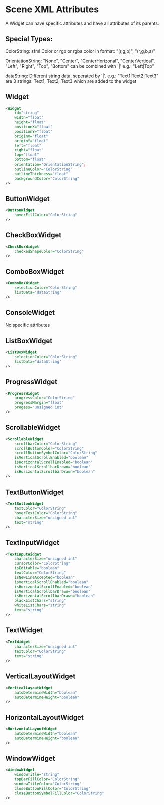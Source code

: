 # Scene XML Attributes
A Widget can have specific attributes and have all attributes of its parents.

## Special Types:
ColorString: sfml Color or rgb or rgba color in format: "(r,g,b)", "(r,g,b,a)"

OrientationString: "None", "Center", "CenterHorizonal", "CenterVertical", "Left", "Right", "Top", "Bottom" can be combined with '|' e.g.: "Left|Top"

dataString: Different string data, seperated by '|'. e.g.: "Text1|Text2|Text3" are 3 strings: Text1, Text2, Text3 which are added to the widget

## Widget
```xml
<Widget
	id="string"
	width="float"
	height="float"
	positionX="float"
	positionY="float"
	originX="float"
	originY="float"
	left="float"
	right="float"
	top="float"
	bottom="float"
	orientation="OrientationString";
	outlineColor="ColorString"
	outlineThickness="float"
	backgroundColor="ColorString"
/>
```

## ButtonWidget
```xml
<ButtonWidget
	hoverFillColor="ColorString"
/>
```

## CheckBoxWidget
```xml
<CheckBoxWidget
	checkedShapeColor="ColorString"
/>
```

## ComboBoxWidget
```xml
<ComboBoxWidget
	selectionColor="ColorString"
	listData="dataString"
/>
```

## ConsoleWidget
No specific attributes

## ListBoxWidget
```xml
<ListBoxWidget
	selectionColor="ColorString"
	listData="dataString"
/>
```

## ProgressWidget
```xml
<ProgressWidget
	progressColor="ColorString"
	progressMargin="float"
	progess="unsigned int"
/>
```

## ScrollableWidget
```xml
<ScrollableWidget
	scrollbarColor="ColorString"
	scrollButtonColor="ColorString"
	scrollButtonSymbolColor="ColorString"
	isVerticalScrollEnabled="boolean"
	isHorizontalScrollEnabled="boolean"
	isVerticalScrollbarDrawn="boolean"
	isHorizontalScrollbarDrawn="boolean"
/>
```

## TextButtonWidget
```xml
<TextButtonWidget
	textColor="ColorString"
	hoverTextColor="ColorString"
	characterSize="unsigned int"
	text="string"
/>
```

## TextInputWidget
```xml
<TextInputWidget
	characterSize="unsigned int"
	cursorColor="ColorString"
	isEditable="boolean"
	textColor="ColorString"
	isNewLineAccepted="boolean"
	isVerticalScrollEnabled="boolean"
	isHorizontalScrollEnabled="boolean"
	isVerticalScrollbarDrawn="boolean"
	isHorizontalScrollbarDrawn="boolean"
	blackListChars="string"
	whiteListChars="string"
	text="string"
/>
```

## TextWidget
```xml
<TextWidget
	characterSize="unsigned int"
	textColor="ColorString"
	text="string"
/>
```

## VerticalLayoutWidget
```xml
<VerticalLayoutWidget
	autoDetermineWidth="boolean"
	autoDetermineHeight="boolean"
/>
```

## HorizontalLayoutWidget
```xml
<HorizontalLayoutWidget
	autoDetermineWidth="boolean"
	autoDetermineHeight="boolean"
/>
```

## WindowWidget
```xml
<WindowWidget
	windowTitle="string"
	topBarFillColor="ColorString"
	windowTitleColor="ColorString"
	closeButtonFillColor="ColorString"
	closeButtonSymbolFillColor="ColorString"
/>
```
